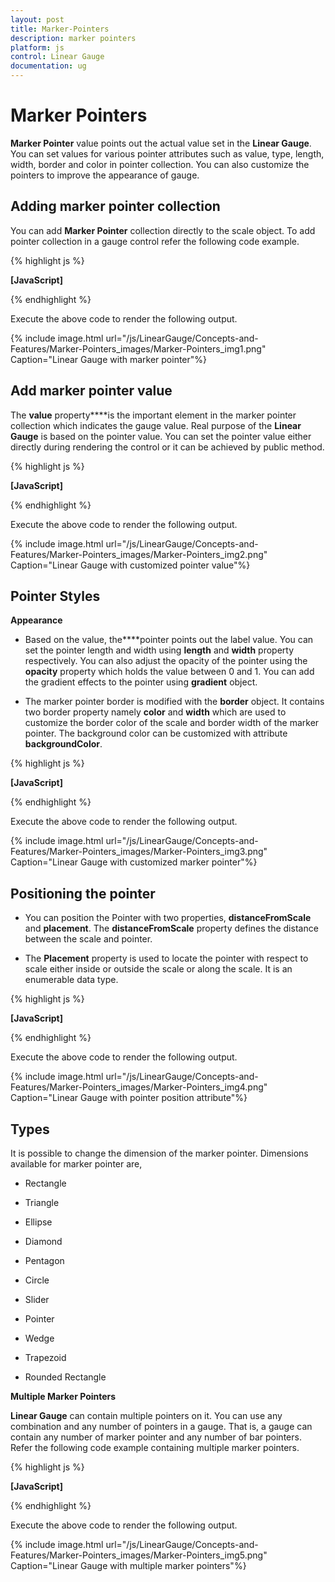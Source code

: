 ```yaml
---
layout: post
title: Marker-Pointers
description: marker pointers
platform: js
control: Linear Gauge
documentation: ug
---
```


# Marker Pointers

**Marker Pointer** value points out the actual value set in the **Linear Gauge**. You can set values for various pointer attributes such as value, type, length, width, border and color in pointer collection. You can also customize the pointers to improve the appearance of gauge.

## Adding marker pointer collection

You can add **Marker Pointer** collection directly to the scale object. To add pointer collection in a gauge control refer the following code example.  


{% highlight js %}

**[JavaScript]**
<div id="LinearGauge1"></div>
<script type="text/javascript">
$(function () {
//For Linear gauge rendering
$("#LinearGauge1").ejLinearGauge({
value:78**,**
//Adding scale collection
scales: [{
border: { color: "transparent", width: 0 },
showBarPointers: true,
//Adding bar pointer collection
barPointers: [{ width: 5, backgroundColor: "Grey"}],
//Adding marker pointer collection
**markerPointers:[{**
width:10,
length:10,
backgroundColor:"Grey",
distanceFromScale:-12
**}],**
//Adding tick collection
ticks: [{ type: "majorinterval", width: 2,
color: "#8c8c8c", distanceFromScale: { x: 7, y: 0 } },
{ type: "minorinterval", width: 1,height:6,
color: "#8c8c8c", distanceFromScale: { x: 7, y: 0 } }]
}]
});
});
</script>


{% endhighlight %}



Execute the above code to render the following output.


{% include image.html url="/js/LinearGauge/Concepts-and-Features/Marker-Pointers_images/Marker-Pointers_img1.png" Caption="Linear Gauge with marker pointer"%}

## Add marker pointer value

The **value** property****is the important element in the marker pointer collection which indicates the gauge value. Real purpose of the **Linear Gauge** is based on the pointer value. You can set the pointer value either directly during rendering the control or it can be achieved by public method.



{% highlight js %}

**[JavaScript]**
<div id="LinearGauge1"></div>
<script type="text/javascript">
$(function () {
//For render linear gauge
$("#LinearGauge1").ejLinearGauge({
enableAnimation: false,
width: 600,
height: 150,
orientation: "Horizontal",
labelColor: "Black",
enableResize: true,
//For Adding frame collection
frame: {
backgroundImageUrl: "../images/gauge/Gauge_linear_light1.png"
},

//For Adding scale collection
scales: [{
backgroundColor: "#AEC75F",
direction: ej.datavisualization.LinearGauge.Directions.Clockwise,
type: "roundedrectangle",
border: { color: "#AEC75F", width: 30 },

//Adding marker pointer collection
markerPointers:****[{ width: 30, length: 30, backgroundColor: "#FE5C09",
distanceFromScale: 20, placement: "near",

**value: 67.5**
}],

//Adding label collection
labels: [{ angle: 90, distanceFromScale: { x: 0, y: 100 } }],

//Adding tick collection
ticks: [{
type: "majorinterval", width: 2,
color: "#8c8c8c", distanceFromScale: { x: 45, y: -1 }
},
{
type: "minorinterval", width: 1, height: 6,
color: "#8c8c8c", distanceFromScale: { x: 45, y: -1 }
}]
}]
});
});
</script>


{% endhighlight %}



Execute the above code to render the following output.


{% include image.html url="/js/LinearGauge/Concepts-and-Features/Marker-Pointers_images/Marker-Pointers_img2.png" Caption="Linear Gauge with customized pointer value"%}

## Pointer Styles

**Appearance**

* Based on the value, the****pointer points out the label value. You can set the pointer length and width using **length** and **width** property respectively. You can also adjust the opacity of the pointer using the **opacity** property which holds the value between 0 and 1. You can add the gradient effects to the pointer using **gradient** object. 

* The marker pointer border is modified with the **border** object. It contains two border property namely **color** and **width** which are used to customize the border color of the scale and border width of the marker pointer. The background color can be customized with attribute **backgroundColor**.



{% highlight js %}

**[JavaScript]**
<div id="LinearGauge1"></div>
<script type="text/javascript">
$(function () {
// For Render Linear gauge
$("#LinearGauge1").ejLinearGauge({
enableAnimation: false,
width: 600,
height: 150,
orientation: "Horizontal",
labelColor: "Black",
enableResize: true,

//Adding Frame object
frame: {
backgroundImageUrl: "../images/gauge/Gauge_linear_light1.png"
},

//Adding Scale collection
scales: [{
backgroundColor: "#AEC75F",
direction: ej.datavisualization.LinearGauge.Directions.Clockwise,
type: "roundedrectangle",
border: { color: "#AEC75F", width: 30 },

//Adding marker pointer collection
markerPointers: [{
//Adding width
**width: 30,**
//Adding height
**length: 30,**
//Adding opacity
**opacity: 0.4,**
//Adding background
**backgroundColor: "#FCDD34",**

distanceFromScale: 20,
placement: "near",
value: 67.5 }],

//Adding label collection
labels: [{ angle: 90, distanceFromScale: { x: 0, y: 100 } }],

//Adding ticks collection
ticks: [{
type: "majorinterval", width: 2,
color: "#8c8c8c", distanceFromScale: { x: 45, y: -1 }
},
{
type: "minorinterval", width: 1, height: 6,
color: "#8c8c8c", distanceFromScale: { x: 45, y: -1 }
}]
}]
});
});
</script>


{% endhighlight %}



Execute the above code to render the following output.



{% include image.html url="/js/LinearGauge/Concepts-and-Features/Marker-Pointers_images/Marker-Pointers_img3.png" Caption="Linear Gauge with customized marker pointer"%}

## Positioning the pointer

* You can position the Pointer with two properties, **distanceFromScale** and **placement**. The **distanceFromScale** property defines the distance between the scale and pointer. 

* The **Placement** property is used to locate the pointer with respect to scale either inside or outside the scale or along the scale. It is an enumerable data type.



{% highlight js %}

**[JavaScript]**
<div id="LinearGauge1"></div>
<script type="text/javascript">
$(function () {
//For Render Linear gauge
$("#LinearGauge1").ejLinearGauge({
enableAnimation: false,
width: 600,
height: 150,
orientation: "Horizontal",
labelColor: "Black",
enableResize: true,

//For Adding frame
frame: {
backgroundImageUrl: "../images/gauge/Gauge_linear_light1.png"
},

//For Adding Scale
scales: [{
backgroundColor: "#AEC75F",
direction: ej.datavisualization.LinearGauge.Directions.Clockwise,
type: "roundedrectangle",
border: { color: "#AEC75F", width: 30 },

//For Adding marker pointer collection
markerPointers: [{
width: 30, height: 8, opacity: 0.4, backgroundColor: "#01A357",

**distanceFromScale: 60,**
**placement: "near",**

value: 55.5
}],

//For Adding label collection
labels: [{ angle: 90, distanceFromScale: { x: 0, y: 100 } }],

//For Adding tick collection
ticks: [{
type: "majorinterval", width: 2,
color: "#8c8c8c", distanceFromScale: { x: 45, y: -1 }
},
{
type: "minorinterval", width: 1, height: 6,
color: "#8c8c8c", distanceFromScale: { x: 45, y: -1 }
}]
}]
});
});
</script>


{% endhighlight %}



Execute the above code to render the following output.

{% include image.html url="/js/LinearGauge/Concepts-and-Features/Marker-Pointers_images/Marker-Pointers_img4.png" Caption="Linear Gauge with pointer position attribute"%}

## Types

It is possible to change the dimension of the marker pointer. Dimensions available for marker pointer are,

* Rectangle

* Triangle

* Ellipse

* Diamond

* Pentagon

* Circle

* Slider

* Pointer

* Wedge

* Trapezoid

* Rounded Rectangle

**Multiple Marker Pointers**

**Linear Gauge** can contain multiple pointers on it. You can use any combination and any number of pointers in a gauge. That is, a gauge can contain any number of marker pointer and any number of bar pointers. Refer the following code example containing multiple marker pointers.



{% highlight js %}

**[JavaScript]**
<div id="LinearGauge1"></div>
<script type="text/javascript">
$(function () {
//For Render Linear gauge
$("#LinearGauge1").ejLinearGauge({
enableAnimation: false,// minimum: -10, maximum: 110,
width: 600,
height: 250,
theme: "flatlight",
orientation: "Horizontal",
labelColor: "Black",
enableResize: true,
//For Adding frame
frame: {
backgroundImageUrl: "../images/gauge/Gauge_linear_light1.png"
},

//For Adding Scale collection
scales: [{
backgroundColor: "#AEC75F",showCustomLabels:true,
direction: ej.datavisualization.LinearGauge.Directions.Clockwise,
type: "roundedrectangle",
border: { color: "#AEC75F", width: 30 },

markerPointers: [

// Adding marker pointer 1
{
width: 30, length: 30, backgroundColor: "#01A357",
distanceFromScale: 60, placement: "near", value: 32.2
},

// Adding marker pointer 2
{
width: 10, length: 30, backgroundColor: "#90DAFB",
distanceFromScale: 60, placement: "near", value: 23.7, type: "circle"
},

// Adding marker pointer 3
{
width: 3, length: 30, backgroundColor: "#90DAFB",
distanceFromScale: 60, placement: "near", value: 23.7, type: "star"
}],

// Adding label collection
labels: [{ angle: 90, distanceFromScale: { x: 0, y: 100 } }],

// Adding tick collection
ticks: [{
type: "majorinterval", width: 2,
color: "#8c8c8c", distanceFromScale: { x: 0, y: 45 }
},
{
type: "minorinterval", width: 1, height: 6,
color: "#8c8c8c", distanceFromScale: { x: 0, y: 45 }
}],

// Adding custom label collection
customLabels: [{
value: "Weather Condition in California", position: { x: 50, y: 20
},
}]
}]
});
});
</script>


{% endhighlight %}



Execute the above code to render the following output.



{% include image.html url="/js/LinearGauge/Concepts-and-Features/Marker-Pointers_images/Marker-Pointers_img5.png" Caption="Linear Gauge with multiple marker pointers"%}

